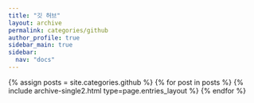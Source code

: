 ```yaml
---
title: "깃 허브"
layout: archive
permalink: categories/github
author_profile: true
sidebar_main: true
sidebar:
  nav: "docs"
---
```


{% assign posts = site.categories.github %}
{% for post in posts %} {% include archive-single2.html type=page.entries_layout %} {% endfor %}